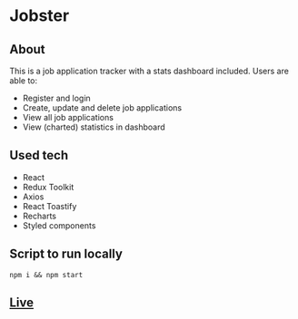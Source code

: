 # Jobster

## About

This is a job application tracker with a stats dashboard included. Users are able to:

- Register and login
- Create, update and delete job applications
- View all job applications
- View (charted) statistics in dashboard

## Used tech

- React
- Redux Toolkit
- Axios
- React Toastify
- Recharts
- Styled components

## Script to run locally

`npm i && npm start`

## [Live](https://job-tracker-rtk.netlify.app/landing)
